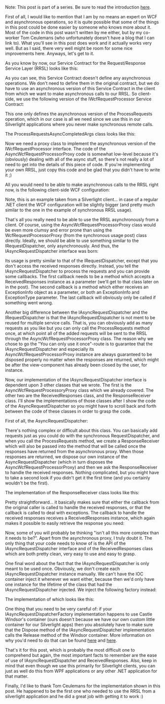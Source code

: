 Note: This post is part of a series. Be sure to read the introduction <a href="/blog/2009/11/requestresponse-service-layer-series/">here</a>.

First of all, I would like to mention that I am by no means an expert on WCF and asynchronous operations, so it is quite possible that some of the things in this post could be done easier by someone who knows more about it.  Most of the code in this post wasn't written by me either, but by my co-worker Tom Ceulemans (who unfortunately doesn't have a blog that I can link to).  What you'll see in this post does work and it actually works very well.  But as I said, there very well might be room for some nice improvements here.  Anyways, let's get to it.

As you know by now, our Service Contract for the Request/Response Service Layer (RRSL) looks like this:

<script src="https://gist.github.com/3685562.js?file=s1.cs"></script>

As you can see, this Service Contract doesn't define any asynchronous operations.  We don't need to define them in the original contract, but we do have to use an asynchronous version of this Service Contract in the client from which we want to make asynchronous calls to our RRSL.  So client-side, we use the following version of the IWcfRequestProcessor Service Contract:

<script src="https://gist.github.com/3685562.js?file=s2.cs"></script>

This one only defines the asynchronous version of the ProcessRequests operation, which in our case is all we need since we use this in our Silverlight applications where you never make synchronous remote calls.

The ProcessRequestsAsyncCompletedArgs class looks like this:

<script src="https://gist.github.com/3685562.js?file=s3.cs"></script>

Now we need a proxy class to implement the asynchronous version of the IWcfRequestProcessor interface.  The code of the AsyncWcfRequestProcessorProxy code is somewhat low-level because it's (obviously) dealing with all of the async stuff, so there's not really a lot of need to get into the details of this piece of code.  If you're implementing your own RRSL, just copy this code and be glad that you didn't have to write it ;)

<script src="https://gist.github.com/3685562.js?file=s4.cs"></script>

All you would need to be able to make asynchronous calls to the RRSL right now, is the following client-side WCF configuration:

<script src="https://gist.github.com/3685562.js?file=s5.xml"></script>

Note, this is an example taken from a Silverlight client... in case of a regular .NET client the WCF configuration will be slightly bigger (and pretty much similar to the one in the example of synchronous RRSL usage).

That's all you really need to be able to use the RRSL asynchronously from a client.  Of course, using the AsyncWcfRequestProcessorProxy class would be even more clumsy and error prone than using the WcfRequestProcessorProxy (from the synchronous usage post) class directly.  Ideally, we should be able to use something similar to the IRequestDispatcher, only asynchronously.  And thus, the IAsyncRequestDispatcher interface was born:

<script src="https://gist.github.com/3685562.js?file=s6.cs"></script>

Its usage is pretty similar to that of the IRequestDispatcher, except that you don't access the received responses directly.  Instead, you tell the IAsyncRequestDispatcher to process the requests and you can provide some callbacks.  The first callback needs to be a method which accepts a ReceivedResponses instance as a parameter (we'll get to that class later on in the post).  The second callback is a method which either receives an ExceptionInfo object as a parameter, or both an ExceptionInfo and ExceptionType parameter.  The last callback will obviously only be called if something went wrong.  

Another big difference between the IAsyncRequestDispatcher and the IRequestDispatcher is that the IAsyncRequestDispatcher is not ment to be reused for multiple service calls.  That is, you can obviously add as many requests as you like but you can only call the ProcessRequests method once, at which point all of the added requests will be sent to the RRSL through the AsyncWcfRequestProcessorProxy class.  The reason why we chose to go the "You can only use it once"-route is to guarantee that the IAsyncRequestDispatcher and especially its AsyncWcfRequestProcessorProxy instance are always guaranteed to be disposed properly no matter when the responses are returned, which might be after the view-component has already been closed by the user, for instance.

Now, our implementation of the IAsyncRequestDispatcher interface is dependent upon 3 other classes that we wrote.  The first is the AsyncWcfRequestProcessoryProxy class which we already covered.  The other two are the ReceivedResponses class, and the ResponseReceiver class.  I'll show the implementations of those classes after I show the code of the AsyncRequestDispatcher so you might have to scroll back and forth between the code of these classes in order to grasp the code.  

First of all, the AsyncRequestDispatcher:

<script src="https://gist.github.com/3685562.js?file=s7.cs"></script>

There's nothing complex or difficult about this class.  You can basically add requests just as you could do with the synchronous RequestDispatcher, and when you call the ProcessRequests method, we create a ResponseReceiver which will also be passed into the method that will be called once the responses have returned from the asynchronous proxy.  When those responses are returned, we dispose our own instance of the AsyncRequestDispatcher (which in turn disposes the AsyncWcfRequestProcessorProxy) and then we ask the ResponseReceiver to handle the received responses.  Nothing complicated, but you might have to take a second look if you didn't get it the first time (and you certainly wouldn't be the first).

The implementation of the ResponseReceiver class looks like this:

<script src="https://gist.github.com/3685562.js?file=s8.cs"></script>

Pretty straightforward... it basically makes sure that either the callback from the original caller is called to handle the received responses, or that the callback is called to deal with exceptions.  The callback to handle the received responses receives a ReceivedResponses instance, which again makes it possible to easily retrieve the response you need:

<script src="https://gist.github.com/3685562.js?file=s9.cs"></script>

Now, some of you will probably be thinking "isn't all this more complex than it needs to be?".  Apart from the asynchronous proxy, I truly doubt it.  The only thing that your code needs to know of is the API of the IAsyncRequestDispatcher interface and of the ReceivedResponses class which are both pretty clean, very easy to use and easy to grasp. 

One final word about the fact that the IAsyncRequestDispatcher is only meant to be used once.  Obviously, we don't create each IAsyncRequestDispatcher instance manually.  We can't have the IOC container inject it whenever we want either, because then we'd only have one instance for the lifetime of the class that had the IAsyncRequestDispatcher injected.  We inject the following factory instead:

<script src="https://gist.github.com/3685577.js?file=s1.cs"></script>

The implementation of which looks like this:

<script src="https://gist.github.com/3685577.js?file=s1.cs"></script>

One thing that you need to be very careful of: if your IAsyncRequestDispatcherFactory implementation happens to use Castle Windsor's container (ours doesn't because we have our own custom little container for our Silverlight apps) then you absolutely have to make sure that the Dispose method of the IAsyncRequestDispatcher implementation calls the Release method of the Windsor container.  More information on why you'd need to do that can be found <a href="/blog/2008/12/the-importance-of-releasing-your-components-through-windsor/">here</a> and <a href="/blog/2008/12/the-component-burden/">here</a>.

That's it for this post, which is probably the most difficult one to comprehend but again, the most important facts to remember are the ease of use of IAsyncRequestDispatcher and ReceivedResponses.  Also, keep in mind that even though we use this primarily for Silverlight clients, you can just as well do this from WPF applications or any other .NET application for that matter.

Finally, I'd like to thank Tom Ceulemans for the implementation shown in this post.  He happened to be the first one who needed to use the RRSL from a silverlight application and he did a great job with getting it to work :)